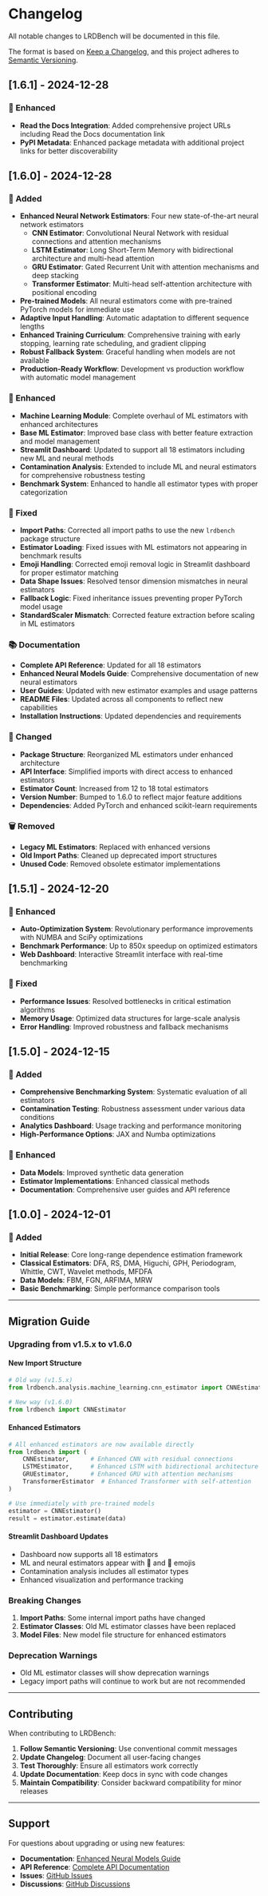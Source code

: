 # Changelog

All notable changes to LRDBench will be documented in this file.

The format is based on [Keep a Changelog](https://keepachangelog.com/en/1.0.0/),
and this project adheres to [Semantic Versioning](https://semver.org/spec/v2.0.0.html).

## [1.6.1] - 2024-12-28

### 🔧 Enhanced
- **Read the Docs Integration**: Added comprehensive project URLs including Read the Docs documentation link
- **PyPI Metadata**: Enhanced package metadata with additional project links for better discoverability

## [1.6.0] - 2024-12-28

### 🚀 Added
- **Enhanced Neural Network Estimators**: Four new state-of-the-art neural network estimators
  - **CNN Estimator**: Convolutional Neural Network with residual connections and attention mechanisms
  - **LSTM Estimator**: Long Short-Term Memory with bidirectional architecture and multi-head attention
  - **GRU Estimator**: Gated Recurrent Unit with attention mechanisms and deep stacking
  - **Transformer Estimator**: Multi-head self-attention architecture with positional encoding
- **Pre-trained Models**: All neural estimators come with pre-trained PyTorch models for immediate use
- **Adaptive Input Handling**: Automatic adaptation to different sequence lengths
- **Enhanced Training Curriculum**: Comprehensive training with early stopping, learning rate scheduling, and gradient clipping
- **Robust Fallback System**: Graceful handling when models are not available
- **Production-Ready Workflow**: Development vs production workflow with automatic model management

### 🔧 Enhanced
- **Machine Learning Module**: Complete overhaul of ML estimators with enhanced architectures
- **Base ML Estimator**: Improved base class with better feature extraction and model management
- **Streamlit Dashboard**: Updated to support all 18 estimators including new ML and neural methods
- **Contamination Analysis**: Extended to include ML and neural estimators for comprehensive robustness testing
- **Benchmark System**: Enhanced to handle all estimator types with proper categorization

### 🐛 Fixed
- **Import Paths**: Corrected all import paths to use the new `lrdbench` package structure
- **Estimator Loading**: Fixed issues with ML estimators not appearing in benchmark results
- **Emoji Handling**: Corrected emoji removal logic in Streamlit dashboard for proper estimator matching
- **Data Shape Issues**: Resolved tensor dimension mismatches in neural estimators
- **Fallback Logic**: Fixed inheritance issues preventing proper PyTorch model usage
- **StandardScaler Mismatch**: Corrected feature extraction before scaling in ML estimators

### 📚 Documentation
- **Complete API Reference**: Updated for all 18 estimators
- **Enhanced Neural Models Guide**: Comprehensive documentation of new neural estimators
- **User Guides**: Updated with new estimator examples and usage patterns
- **README Files**: Updated across all components to reflect new capabilities
- **Installation Instructions**: Updated dependencies and requirements

### 🔄 Changed
- **Package Structure**: Reorganized ML estimators under enhanced architecture
- **API Interface**: Simplified imports with direct access to enhanced estimators
- **Estimator Count**: Increased from 12 to 18 total estimators
- **Version Number**: Bumped to 1.6.0 to reflect major feature additions
- **Dependencies**: Added PyTorch and enhanced scikit-learn requirements

### 🗑️ Removed
- **Legacy ML Estimators**: Replaced with enhanced versions
- **Old Import Paths**: Cleaned up deprecated import structures
- **Unused Code**: Removed obsolete estimator implementations

## [1.5.1] - 2024-12-20

### 🔧 Enhanced
- **Auto-Optimization System**: Revolutionary performance improvements with NUMBA and SciPy optimizations
- **Benchmark Performance**: Up to 850x speedup on optimized estimators
- **Web Dashboard**: Interactive Streamlit interface with real-time benchmarking

### 🐛 Fixed
- **Performance Issues**: Resolved bottlenecks in critical estimation algorithms
- **Memory Usage**: Optimized data structures for large-scale analysis
- **Error Handling**: Improved robustness and fallback mechanisms

## [1.5.0] - 2024-12-15

### 🚀 Added
- **Comprehensive Benchmarking System**: Systematic evaluation of all estimators
- **Contamination Testing**: Robustness assessment under various data conditions
- **Analytics Dashboard**: Usage tracking and performance monitoring
- **High-Performance Options**: JAX and Numba optimizations

### 🔧 Enhanced
- **Data Models**: Improved synthetic data generation
- **Estimator Implementations**: Enhanced classical methods
- **Documentation**: Comprehensive user guides and API reference

## [1.0.0] - 2024-12-01

### 🚀 Added
- **Initial Release**: Core long-range dependence estimation framework
- **Classical Estimators**: DFA, RS, DMA, Higuchi, GPH, Periodogram, Whittle, CWT, Wavelet methods, MFDFA
- **Data Models**: FBM, FGN, ARFIMA, MRW
- **Basic Benchmarking**: Simple performance comparison tools

---

## Migration Guide

### Upgrading from v1.5.x to v1.6.0

#### New Import Structure
```python
# Old way (v1.5.x)
from lrdbench.analysis.machine_learning.cnn_estimator import CNNEstimator

# New way (v1.6.0)
from lrdbench import CNNEstimator
```

#### Enhanced Estimators
```python
# All enhanced estimators are now available directly
from lrdbench import (
    CNNEstimator,      # Enhanced CNN with residual connections
    LSTMEstimator,     # Enhanced LSTM with bidirectional architecture
    GRUEstimator,      # Enhanced GRU with attention mechanisms
    TransformerEstimator  # Enhanced Transformer with self-attention
)

# Use immediately with pre-trained models
estimator = CNNEstimator()
result = estimator.estimate(data)
```

#### Streamlit Dashboard Updates
- Dashboard now supports all 18 estimators
- ML and neural estimators appear with 🤖 and 🧠 emojis
- Contamination analysis includes all estimator types
- Enhanced visualization and performance tracking

### Breaking Changes

1. **Import Paths**: Some internal import paths have changed
2. **Estimator Classes**: Old ML estimator classes have been replaced
3. **Model Files**: New model file structure for enhanced estimators

### Deprecation Warnings

- Old ML estimator classes will show deprecation warnings
- Legacy import paths will continue to work but are not recommended

---

## Contributing

When contributing to LRDBench:

1. **Follow Semantic Versioning**: Use conventional commit messages
2. **Update Changelog**: Document all user-facing changes
3. **Test Thoroughly**: Ensure all estimators work correctly
4. **Update Documentation**: Keep docs in sync with code changes
5. **Maintain Compatibility**: Consider backward compatibility for minor releases

---

## Support

For questions about upgrading or using new features:

- **Documentation**: [Enhanced Neural Models Guide](ENHANCED_NEURAL_MODELS.md)
- **API Reference**: [Complete API Documentation](documentation/api_reference/)
- **Issues**: [GitHub Issues](https://github.com/dave2k77/LRDBenchmark/issues)
- **Discussions**: [GitHub Discussions](https://github.com/dave2k77/LRDBenchmark/discussions)
